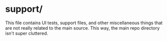 # support/

This file contains UI tests, support files, and other miscellaneous things that are not really related to the main source. This way, the main repo directory isn't super cluttered.